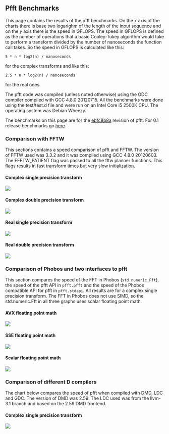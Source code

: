 ## Pfft Benchmarks

This page contains the results of the pfft benchmarks. On the *x* axis of the
charts there is base two logarighm of the length of the input sequence and on the
 *y* axis there is the speed in GFLOPS. The speed in GFLOPS is defined as the
 number of operations that a basic Cooley-Tukey algorithm would take to perform
a transform divided by the number of nanoseconds the function call takes. So the
speed in GFLOPS is calculated like this:

    5 * n * log2(n) / nanoseconds

for the complex transforms and like this:

    2.5 * n * log2(n) / nanoseconds

for the real ones.

The pfft code was compiled (unless noted otherwise) using the GDC compiler
compiled with GCC 4.8.0 20120715. All the benchmarks were done 
using the test/test.d file and were run on an Intel Core i5 2500K CPU. The 
operating system was Debian Wheezy.

The benchmarks on this page are for the [ebfc8b8a](https://github.com/jerro/pfft/tree/ebfc8b8a08a8d36b919b255809b1ec80e7062016) revision of pfft. For 0.1 release benchmarks go [here](../benchmarks-0.1).

### Comparison with FFTW

This sections contains a speed comparison of pfft and FFTW. The version of 
FFTW used was 3.3.2 and it was compiled using GCC 4.8.0 20120603. The
FFFTW_PATIENT flag was passed to all the fftw planner functions. This flags
results in fast transform times but very slow initialization.

#### Complex single precision transform 

![](pfft-fftw-float.png)

#### Complex double precision transform 

![](pfft-fftw-double.png)

#### Real single precision transform

![](pfft-fftw-real-float.png)

#### Real double precision transform 

![](pfft-fftw-real-double.png)



### Comparison of Phobos and two interfaces to pfft

This section compares the speed of the FFT in Phobos (`std.numeric.Fft`), the
speed of the pfft API in `pfft.pfft` and the speed of the Phobos compatible
API for pfft in `pfft.stdapi`. All results are for a complex single precision
transform. The FFT in Phobos does not use SIMD, so the std.numeric.Fft in all
three graphs uses scalar floating point math.

#### AVX floating point math

![](pfft-std-phobos-float-avx.png)

#### SSE floating point math

![](pfft-std-phobos-float-sse.png)

#### Scalar floating point math

![](pfft-std-phobos-float-scalar.png)



### Comparison of different D compilers

The chart below compares the speed of pfft when compiled with DMD, 
LDC and GDC. The version of DMD was 2.59. The LDC used was from the llvm-3.1 
branch and based on the 2.59 DMD frontend.

#### Complex single precision transform

![](pfft-float-sse-gdmd-ldc-dmd.png)
